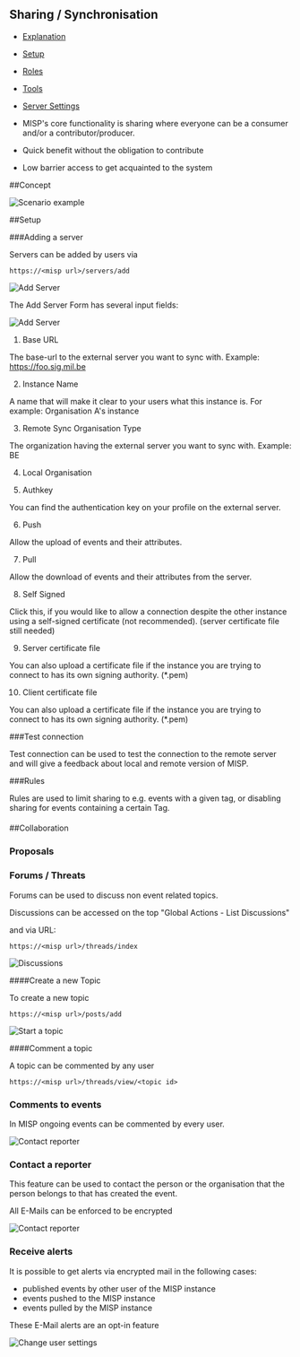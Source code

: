 <!-- toc -->

## Sharing / Synchronisation

* [Explanation](#users)
* [Setup](#setup)
* [Roles](#roles)
* [Tools](#tools)
* [Server Settings](#server-settings)

* MISP's core functionality is sharing where everyone can be a consumer and/or a contributor/producer.
* Quick benefit without the obligation to contribute
* Low barrier access to get acquainted to the system

##Concept

![Scenario example](figures/MISP_scenario_example.png)


##Setup

###Adding a server

Servers can be added by users via

~~~~
https://<misp url>/servers/add
~~~~

![Add Server](figures/add_server_1.png)


The Add Server Form has several input fields:

![Add Server](figures/add_server_ui.png)

1. Base URL 

The base-url to the external server you want to sync with. Example: https://foo.sig.mil.be

2. Instance Name

A name that will make it clear to your users what this instance is. For example: Organisation A's instance

3. Remote Sync Organisation Type

The organization having the external server you want to sync with. Example: BE

4. Local Organisation

5. Authkey

You can find the authentication key on your profile on the external server.

6. Push

Allow the upload of events and their attributes.

7. Pull

Allow the download of events and their attributes from the server.

8. Self Signed

Click this, if you would like to allow a connection despite the other instance using a self-signed certificate (not recommended). (server certificate file still needed)

9. Server certificate file

You can also upload a certificate file if the instance you are trying to connect to has its own signing authority.  (*.pem)

10. Client certificate file

You can also upload a certificate file if the instance you are trying to connect to has its own signing authority.  (*.pem)



###Test connection

Test connection can be used to test the connection to the remote server and will give a feedback about local and remote version of MISP.

###Rules

Rules are used to limit sharing to e.g. events with a given tag, or disabling sharing for events containing a certain Tag.

####

##Collaboration

### Proposals

### Forums / Threats

Forums can be used to discuss non event related topics.

Discussions can be accessed on the top "Global Actions - List Discussions"

and via URL:

~~~~
https://<misp url>/threads/index
~~~~

![Discussions](figures/discussions.png)

####Create a new Topic

To create a new topic

~~~~
https://<misp url>/posts/add
~~~~

![Start a topic](figures/discussions_start_topic.png)

####Comment a topic

A topic can be commented by any user

~~~~
https://<misp url>/threads/view/<topic id>
~~~~


### Comments to events

In MISP ongoing events can be commented by every user.

![Contact reporter](figures/comment_an_event.png)


### Contact a reporter

This feature can be used to contact the person or the organisation that the person belongs to that has created the event.

All E-Mails can be enforced to be encrypted

![Contact reporter](figures/contact_reporter.png)

### Receive alerts

It is possible to get alerts via encrypted mail in the following cases:

* published events by other user of the MISP instance
* events pushed to the MISP instance
* events pulled by the MISP instance

These E-Mail alerts are an opt-in feature

![Change user settings](figures/profile_receive_alerts.png)
